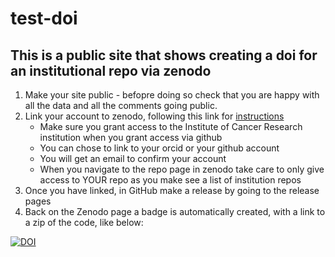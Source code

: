 # test-doi
## This is a public site that shows creating a doi for an institutional repo via zenodo

1. Make your site public - befopre doing so check that you are happy with all the data and all the comments going public.
2. Link your account to zenodo, following this link for [instructions](https://docs.github.com/en/repositories/archiving-a-github-repository/referencing-and-citing-content)
   - Make sure you grant access to the Institute of Cancer Research institution when you grant access via github
   - You can chose to link to your orcid or your github account
   - You will get an email to confirm your account
   - When you navigate to the repo page in zenodo take care to only give access to YOUR repo as you make see a list of institution repos
3. Once you have linked, in GitHub make a release by going to the release pages
4. Back on the Zenodo page a badge is automatically created, with a link to a zip of the code, like below:

[![DOI](https://zenodo.org/badge/688962363.svg)](https://zenodo.org/badge/latestdoi/688962363)


